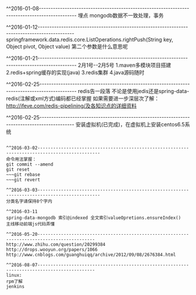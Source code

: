 ^^2016-01-08----------------------------------------------------------------------------------------------
埋点
mongodb数据不一致处理，事务

^^2016-01-12---------------------------------------------------------------------------------------------
springframework.data.redis.core.ListOperations.rightPush(String key, Object pivot, Object value)
第二个参数是什么意思呢

^^2016-01-21----------------------------------------------------------------------------------------------
2月1号--2月5号
1.maven多模块项目搭建
2.redis+spring缓存的实现(java)
3.redis集群
4.java源码随时

^^2016-02-25----------------------------------------------------------------------------------------------
redis告一段落
不论是使用jedis还是spring-data-redis(注解或xml方式)编码都已经掌握
如果需要进一步深层次了解：http://ifeve.com/redis-pipelining/及各知识点的详细资料

^^2016-02-25---------------------------------------------------------------------------------------------
安装虚拟机(已完成)，在虚拟机上安装centos6.5系统
~~~练习linux命令，熟悉linux系统

^^2016-03-02----------------------------------------------------------------------------------------------
命令用法掌握：
git commit --amend
git reset 
~~~git rebase
~~~git revert

^^2016-03-03----------------------------------------------------------------------------------------------
分类名字请保持8个字内

^^2016-03-11
spring-data-mongodb 索引@indexed 全文索引valueOpretions.ensureIndex()
主线移动前端js代码弄懂

^^2016-05-20--------------------------------------------------------------------------------------------
http://www.zhihu.com/question/20299384
http://drops.wooyun.org/papers/1066
http://www.cnblogs.com/guanghuiqq/archive/2012/09/08/2676384.html

^^2016-08-07--------------------------------------------------------------------------------------------
linux:
rpm了解
jenkins